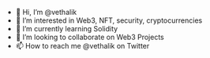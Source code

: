 - 👋 Hi, I’m @vethalik
- 👀 I’m interested in Web3, NFT, security, cryptocurrencies
- 🌱 I’m currently learning Solidity
- 💞️ I’m looking to collaborate on Web3 Projects
- 📫 How to reach me @vethalik on Twitter

<!---
vethalik/vethalik is a ✨ special ✨ repository because its `README.md` (this file) appears on your GitHub profile.
You can click the Preview link to take a look at your changes.
--->
